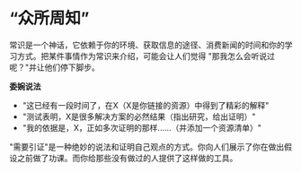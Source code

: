 # “众所周知”

常识是一个神话，它依赖于你的环境、获取信息的途径、消费新闻的时间和你的学习方式。把某件事情作为常识来介绍，可能会让人们觉得
"那我怎么会听说过呢？"并让他们停下脚步。

**委婉说法**

-   "这已经有一段时间了，在X（X是你链接的资源）中得到了精彩的解释"
-   "测试表明，X是很多解决方案的必然结果（指出研究，给出证明）"
-   "我的依据是，X，正如多次证明的那样......（并添加一个资源清单）"

"需要引证"是一种绝妙的说法和证明自己观点的方式。你向人们展示了你在做出假设之前做了功课。而你给那些没有做过的人提供了这样做的工具。